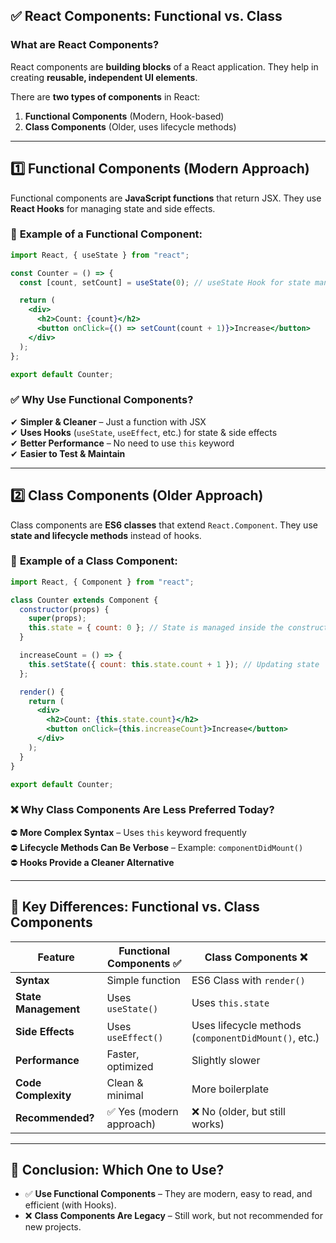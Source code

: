 ## ✅ **React Components: Functional vs. Class**

### **What are React Components?**

React components are **building blocks** of a React application. They help in creating **reusable, independent UI elements**.

There are **two types of components** in React:

1. **Functional Components** (Modern, Hook-based)
2. **Class Components** (Older, uses lifecycle methods)

---

## **1️⃣ Functional Components (Modern Approach)**

Functional components are **JavaScript functions** that return JSX. They use **React Hooks** for managing state and side effects.

### 🔹 **Example of a Functional Component:**

```jsx
import React, { useState } from "react";

const Counter = () => {
  const [count, setCount] = useState(0); // useState Hook for state management

  return (
    <div>
      <h2>Count: {count}</h2>
      <button onClick={() => setCount(count + 1)}>Increase</button>
    </div>
  );
};

export default Counter;
```

### ✅ **Why Use Functional Components?**

✔ **Simpler & Cleaner** – Just a function with JSX  
✔ **Uses Hooks** (`useState`, `useEffect`, etc.) for state & side effects  
✔ **Better Performance** – No need to use `this` keyword  
✔ **Easier to Test & Maintain**

---

## **2️⃣ Class Components (Older Approach)**

Class components are **ES6 classes** that extend `React.Component`. They use **state and lifecycle methods** instead of hooks.

### 🔹 **Example of a Class Component:**

```jsx
import React, { Component } from "react";

class Counter extends Component {
  constructor(props) {
    super(props);
    this.state = { count: 0 }; // State is managed inside the constructor
  }

  increaseCount = () => {
    this.setState({ count: this.state.count + 1 }); // Updating state
  };

  render() {
    return (
      <div>
        <h2>Count: {this.state.count}</h2>
        <button onClick={this.increaseCount}>Increase</button>
      </div>
    );
  }
}

export default Counter;
```

### ❌ **Why Class Components Are Less Preferred Today?**

⛔ **More Complex Syntax** – Uses `this` keyword frequently  
⛔ **Lifecycle Methods Can Be Verbose** – Example: `componentDidMount()`  
⛔ **Hooks Provide a Cleaner Alternative**

---

## **🔄 Key Differences: Functional vs. Class Components**

| Feature              | **Functional Components** ✅ | **Class Components** ❌                              |
| -------------------- | ---------------------------- | ---------------------------------------------------- |
| **Syntax**           | Simple function              | ES6 Class with `render()`                            |
| **State Management** | Uses `useState()`            | Uses `this.state`                                    |
| **Side Effects**     | Uses `useEffect()`           | Uses lifecycle methods (`componentDidMount()`, etc.) |
| **Performance**      | Faster, optimized            | Slightly slower                                      |
| **Code Complexity**  | Clean & minimal              | More boilerplate                                     |
| **Recommended?**     | ✅ Yes (modern approach)     | ❌ No (older, but still works)                       |

---

## **📌 Conclusion: Which One to Use?**

- ✅ **Use Functional Components** – They are modern, easy to read, and efficient (with Hooks).
- ❌ **Class Components Are Legacy** – Still work, but not recommended for new projects.

